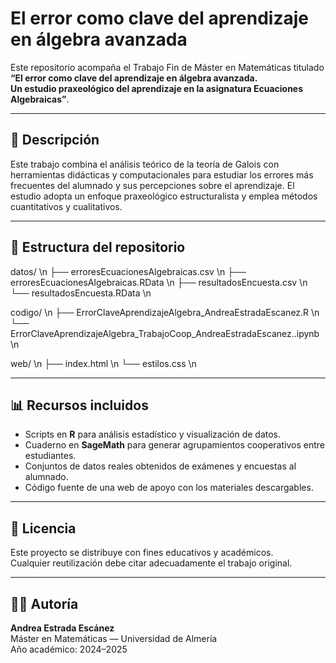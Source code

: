 # El error como clave del aprendizaje en álgebra avanzada

Este repositorio acompaña el Trabajo Fin de Máster en Matemáticas titulado  
**“El error como clave del aprendizaje en álgebra avanzada.  
Un estudio praxeológico del aprendizaje en la asignatura Ecuaciones Algebraicas”**.

---

## 🧮 Descripción

Este trabajo combina el análisis teórico de la teoría de Galois con herramientas didácticas y computacionales para estudiar los errores más frecuentes del alumnado y sus percepciones sobre el aprendizaje. El estudio adopta un enfoque praxeológico estructuralista y emplea métodos cuantitativos y cualitativos.

---

## 📁 Estructura del repositorio

datos/ \n
├── erroresEcuacionesAlgebraicas.csv \n
├── erroresEcuacionesAlgebraicas.RData \n
├── resultadosEncuesta.csv \n
└── resultadosEncuesta.RData \n

codigo/ \n
├── ErrorClaveAprendizajeAlgebra_AndreaEstradaEscanez.R \n
└── ErrorClaveAprendizajeAlgebra_TrabajoCoop_AndreaEstradaEscanez..ipynb \n

web/ \n
├── index.html \n
└── estilos.css \n

---

## 📊 Recursos incluidos

- Scripts en **R** para análisis estadístico y visualización de datos.
- Cuaderno en **SageMath** para generar agrupamientos cooperativos entre estudiantes.
- Conjuntos de datos reales obtenidos de exámenes y encuestas al alumnado.
- Código fuente de una web de apoyo con los materiales descargables.

---

## 📘 Licencia

Este proyecto se distribuye con fines educativos y académicos.  
Cualquier reutilización debe citar adecuadamente el trabajo original.

---

## 👩‍💻 Autoría

**Andrea Estrada Escánez**  
Máster en Matemáticas — Universidad de Almería  
Año académico: 2024–2025
